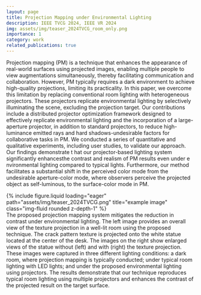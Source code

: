 ```yaml
---
layout: page
title: Projection Mapping under Environmental Lighting
description: IEEE TVCG 2024, IEEE VR 2024
img: assets/img/teaser_2024TVCG_room_only.png
importance: 1
category: work
related_publications: true
---
```


Projection mapping (PM) is a technique that enhances the appearance of real-world surfaces using projected images, enabling multiple people to view augmentations simultaneously, thereby facilitating communication and collaboration. However, PM typically requires a dark environment to achieve high-quality projections, limiting its practicality. In this paper, we overcome this limitation by replacing conventional room lighting with heterogeneous projectors. These projectors replicate environmental lighting by selectively illuminating the scene, excluding the projection target. Our contributions include a distributed projector optimization framework designed to effectively replicate environmental lighting and the incorporation of a large-aperture projector, in addition to standard projectors, to reduce high-luminance emitted rays and hard shadows-undesirable factors for collaborative tasks in PM. We conducted a series of quantitative and qualitative experiments, including user studies, to validate our approach. Our findings demonstrate t hat our projector-based lighting system significantly enhancesthe contrast and realism of PM results even under e nvironmental lighting compared to typical lights. Furthermore, our method facilitates a substantial shift in the perceived color mode from the undesirable aperture-color mode, where observers perceive the projected object as self-luminous, to the surface-color mode in PM.

<div class="row">
    <div class="col-sm mt-3 mt-md-0">
        {% include figure.liquid loading="eager" path="assets/img/teaser_2024TVCG.png" title="example image" class="img-fluid rounded z-depth-1" %}
    </div>
</div>
<div class="caption">
    The proposed projection mapping system mitigates the reduction in contrast under environmental lighting. The left image provides an overall view of the texture projection in a well-lit room using the proposed technique. The crack pattern texture is projected onto the white statue located at the center of the desk. The images on the right show enlarged views of the statue without (left) and with (right) the texture projection. These images were captured in three different lighting conditions: a dark room, where projection mapping is typically conducted; under typical room lighting with LED lights; and under the proposed environmental lighting using projectors. The results demonstrate that our technique reproduces typical room lighting using multiple projectors and enhances the contrast of the projected result on the target surface.
</div>
